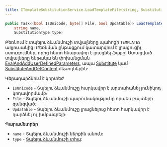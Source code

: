 ```yaml
---
title: ITemplateSubstitutionService.LoadTemplateFile(string, SubstitutionType) մեթոդ  
---
```


```c#
public Task<(bool IsUnicode, byte[] File, bool Updatable)> LoadTemplateFile(
    string name, 
    SubstitutionType type)
```

Բեռնում է տպելու ձևանմուշի տվյալները պահոցի `TEMPLATES` աղյուսակից։ Բեռնման ընթացքում կատարվում է լրացուցիչ ստուգումներ, որից հետո հնարավոր է լրացնել ֆայլը։ 
Ստացված տվյալները ենթակա են փոխանցման [EvalAndAddUserDefinedParameters](EvalAndAddUserDefinedParameters.md), ապա [Substitute](Substitute.md) կամ [SubstituteAndGetContent](SubstituteAndGetContent.md) մեթոդներին։

Վերադարձնում է կորտեժ
* `IsUnicode` - Տպելու ձևանմուշը հարկավոր է արտահանել յունիկոդ կոդավորմամբ։
* `File` - Տպելու ձևանմուշի պարունակությունը որպես բայտերի զանգված։
* `Updatable` - Տպելու ձևանմուշը լրացնելուց հետո հարկավոր է դարձնել ոչ խմբագրելի։

**Պարամետրեր**

* `name` - Տպելու ձևանմուշի ներքին անուն:
* `type` - [Տպելու ձևանմուշի տիպ](../../types/SubstitutionType.md):
